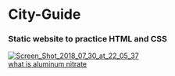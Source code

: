 # City-Guide

### Static website to practice HTML and CSS

<a href="https://ibb.co/fah24T"><img src="https://preview.ibb.co/dHXPJo/Screen_Shot_2018_07_30_at_22_05_37.png" alt="Screen_Shot_2018_07_30_at_22_05_37" border="0"></a><br /><a target='_blank' href='https://aluminumsulfate.net/aluminum-nitrate'>what is aluminum nitrate</a><br />
